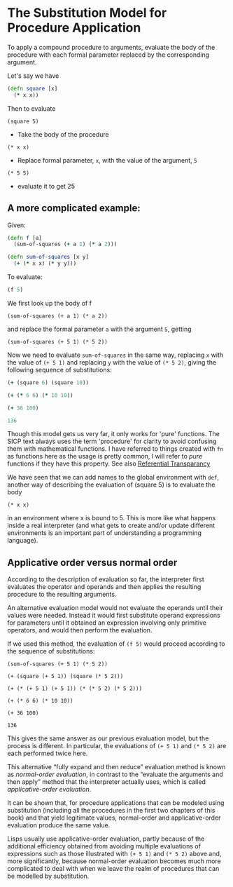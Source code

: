 # The Substitution Model for Procedure Application
To apply a compound procedure to arguments, evaluate the body of the procedure with each formal parameter replaced by the corresponding argument.

Let's say we have

```clojure
(defn square [x]
  (* x x))
```

Then to evaluate

```
(square 5)
```

* Take the body of the procedure
```
(* x x)
```

* Replace formal parameter, `x`, with the value of the argument, `5`

```
(* 5 5)
```

* evaluate it to get 25

## A more complicated example:
Given:

```clojure
(defn f [a]
  (sum-of-squares (+ a 1) (* a 2)))

(defn sum-of-squares [x y]
  (+ (* x x) (* y y)))
```

To evaluate:

```clojure
(f 5)
```

We first look up the body of f

```
(sum-of-squares (+ a 1) (* a 2))
```

and replace the formal parameter `a` with the argument `5`, getting

```
(sum-of-squares (+ 5 1) (* 5 2))
```

Now we need to evaluate `sum-of-squares` in the same way, replacing `x` with the value of `(+ 5 1)` and replacing `y` with the value of `(* 5 2)`, giving the following sequence of substitutions:

```clojure
(+ (square 6) (square 10))
```

```clojure
(+ (* 6 6) (* 10 10))
```

```clojure
(+ 36 100)
```

```clojure
136
```

Though this model gets us very far, it only works for 'pure' functions. The SICP text always uses the term 'procedure' for clarity to avoid confusing them with mathematical functions. I have referred to things created with `fn` as functions here as the usage is pretty common, I will refer to *pure* functions if they have this property. See also [Referential Transparancy](https://en.wikipedia.org/wiki/Referential_transparency_%28computer_science%29)

We have seen that we can add names to the global environment with `def`, another way of describing the evaluation of (square 5) is to evaluate the body

```
(* x x)
```

in an environment where x is bound to 5. This is more like what happens inside a real interpreter (and what gets to create and/or update different environments is an important part of understanding a programming language).


## Applicative order versus normal order

According to the description of evaluation so far, the interpreter first evaluates the operator and operands and then applies the resulting procedure to the
resulting arguments.

An alternative evaluation model would not evaluate the operands until their values were needed.  Instead it would first substitute operand expressions for parameters until it obtained an expression involving only primitive operators, and would then perform the evaluation.

If we used this method, the evaluation of `(f 5)` would proceed according to the sequence of substitutions:

```
(sum-of-squares (+ 5 1) (* 5 2))
```

```
(+ (square (+ 5 1)) (square (* 5 2)))
```

```
(+ (* (+ 5 1) (+ 5 1)) (* (* 5 2) (* 5 2)))
```

```
(+ (* 6 6) (* 10 10))
```

```
(+ 36 100)
```

```
136
```

This gives the same answer as our previous evaluation model, but the process is different. In particular, the evaluations of `(+ 5 1)` and `(* 5 2)` are each performed twice here.

This alternative “fully expand and then reduce” evaluation method is known as *normal-order evaluation*, in contrast to the “evaluate the arguments and then apply” method that the interpreter actually uses, which is called *applicative-order evaluation*.

It can be shown that, for procedure applications that can be modeled using substitution (including all the procedures in the first two chapters of this book) and that yield legitimate values, normal-order and applicative-order evaluation produce the same value.

Lisps usually use applicative-order evaluation, partly because of the additional efficiency obtained from avoiding multiple evaluations of expressions such as those illustrated with `(+ 5 1)` and `(* 5 2)` above and, more significantly, because normal-order evaluation becomes much more complicated to deal with when we leave the realm of procedures that can be modelled by substitution.
